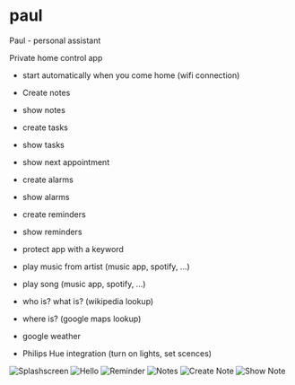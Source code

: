 # paul
Paul - personal assistant 

Private home control app

- start automatically when you come home (wifi connection)

- Create notes
- show notes
- create tasks
- show tasks
- show next appointment
- create alarms
- show alarms
- create reminders
- show reminders
- protect app with a keyword
- play music from artist (music app, spotify, ...)
- play song (music app, spotify, ...)
- who is? what is? (wikipedia lookup)
- where is? (google maps lookup)
- google weather
- Philips Hue integration (turn on lights, set scences)


![Splashscreen](https://raw.githubusercontent.com/polwayne/paul/master/images/splash.png)
![Hello](https://raw.githubusercontent.com/polwayne/paul/master/images/hello.png)
![Reminder](https://raw.githubusercontent.com/polwayne/paul/master/images/reminder.png)
![Notes](https://raw.githubusercontent.com/polwayne/paul/master/images/notes.png)
![Create Note](https://raw.githubusercontent.com/polwayne/paul/master/images/note.png)
![Show Note](https://raw.githubusercontent.com/polwayne/paul/master/images/shownotes.png)